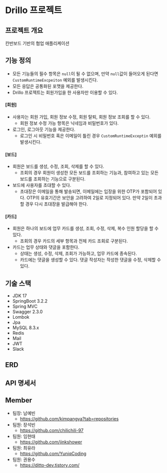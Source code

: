 # Drillo 프로젝트

## 프로젝트 개요

칸반보드 기반의 협업 애플리케이션

## 기능 정의

- 모든 기능들의 필수 항목은 `null`이 될 수 없으며, 만약 `null`값이 들어오게 된다면 `CustomRuntimeExcpeiton` 예외를 발생시킨다.
- 모든 응답은 공통화된 포맷을 제공한다.
- Drillo 프로젝트는 회원가입을 한 사용자만 이용할 수 있다.

#### [회원]

- 사용자는 회원 가입, 회원 정보 수정, 회원 탈퇴, 회원 정보 조회를 할 수 있다.
  - 회원 정보 수정 가능 항목은 닉네임과 비밀번호가 있다.
- 로그인, 로그아웃 기능을 제공한다.
  - 로그인 시 비밀번호 혹은 이메일이 틀린 경우 `CustomRuntimeExceptin` 예외를 발생시킨다.

    
#### [보드]

- 회원은 보드를 생성, 수정, 조회, 삭제를 할 수 있다.
  - 조회의 경우 회원이 생성한 모든 보드를 조회하는 기능과, 참여하고 있는 모든 보드를 조회하는 기능으로 구분된다.
- 보드에 사용자를 초대할 수 있다.
  - 초대장은 이메일을 통해 발송되면, 이메일에는 입장을 위한 OTP가 포함되어 있다. OTP의 유효기간은 보안을 고려하여 2일로 지정되어 있다. 만약 2일이 초과할 경우 다시 초대장을 발급해야 한다.

#### [카드]

- 회원은 하나의 보드에 업무 카드를 생성, 조회, 수정, 삭제, 복수 인원 할당을 할 수 있다.
  - 조회의 경우 카드의 세부 항목과 전체 카드 조회로 구분된다.
- 카드는 업무 상태와 댓글을 포함한다.
  - 상태는 생성, 수정, 삭제, 조회가 가능하고, 업무 카드에 종속된다.
  - 카드에는 댓글을 생성할 수 있다. 댓글 작성자는 작성한 댓글을 수정, 삭제할 수 있다.

## 기술 스택

- JDK 17
- SpringBoot 3.2.2
- Spring MVC
- Swagger 2.3.0
- Lombok
- Jpa
- MySQL 8.3.x
- Redis
- Mail
- JWT
- Slack

## ERD

## API 명세서

## Member

- 팀장: 남예빈
  - https://github.com/kimpangya?tab=repositories
- 팀원: 장석빈
  - https://github.com/chilichili-97
- 팀원: 임현태
  - https://github.com/jinkshower
- 팀원: 최유라
  - https://github.com/YuniqCoding
- 팀원: 권용수
  - https://ditto-dev.tistory.com/
